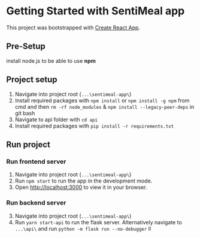 # Getting Started with SentiMeal app

This project was bootstrapped with [Create React App](https://github.com/facebook/create-react-app).

## **Pre-Setup**

install node.js to be able to use **npm**

## Project setup
1. Navigate into project root (`...\sentimeal-app\`)
2. Install required packages with `npm install` or `npm install -g npm` from cmd and then `rm -rf node_modules` & `npm install --legacy-peer-deps` in git bash
3. Navigate to api folder with `cd api`
4. Install required packages with `pip install -r requirements.txt`

## Run project
### Run frontend server
1. Navigate into project root (`...\sentimeal-app\`)
2. Run `npm start` to run the app in the development mode.
3. Open [http://localhost:3000](http://localhost:3000) to view it in your browser.

### Run backend server
3. Navigate into project root (`...\sentimeal-app\`)
2. Run `yarn start-api` to run the flask server. Alternatively navigate to `...\api\` and run `python -m flask run --no-debugger`
ll